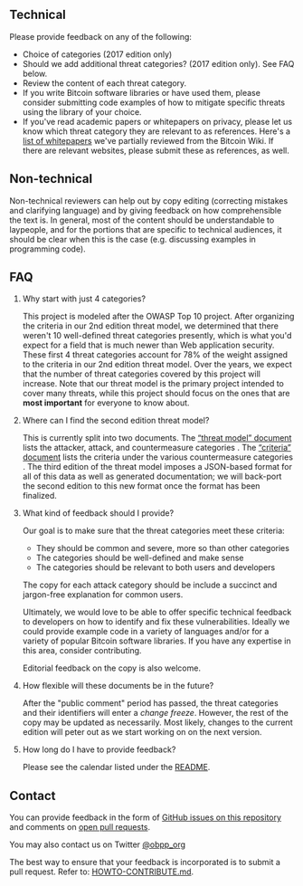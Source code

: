 ## Technical

Please provide feedback on any of the following:
* Choice of categories (2017 edition only)
* Should we add additional threat categories? (2017 edition only). See FAQ below.
* Review the content of each threat category.
* If you write Bitcoin software libraries or have used them, please consider
 submitting code examples of how to mitigate specific threats using the library
 of your choice.
* If you've read academic papers or whitepapers on privacy, please let us know
 which threat category they are relevant to as references. Here's a
 [list of whitepapers](https://docs.google.com/spreadsheets/d/1washrMyOa1pWDFPmux-Va9dgxA-Vz-0HO5fvMPsRUWU/edit?usp=sharing)
 we've partially reviewed from the Bitcoin Wiki. If there are relevant websites,
 please submit these as references, as well.

## Non-technical

Non-technical reviewers can help out by copy editing (correcting mistakes and
 clarifying language) and by giving feedback on how comprehensible the text is.
 In general, most of the content should be understandable to laypeople, and for
 the portions that are specific to technical audiences, it should be clear when
 this is the case (e.g. discussing examples in programming code).

## FAQ

1.  Why start with just 4 categories?

    This project is modeled after the OWASP Top 10 project. After organizing the
    criteria in our 2nd edition threat model, we determined that there weren't
    10 well-defined threat categories presently, which is what you'd expect for
    a field that is much newer than Web application security. These first 4
    threat categories account for 78% of the weight assigned to the criteria in
    our 2nd edition threat model. Over the years, we expect that the number of
    threat categories covered by this project will increase. Note that our
    threat model is the primary project intended to cover many threats, while
    this project should focus on the ones that are **most important** for
    everyone to know about.

2.  Where can I find the second edition threat model?

    This is currently split into two documents. The
    [“threat model” document](https://github.com/OpenBitcoinPrivacyProject/wallet-ratings/blob/master/report-02/threat%20model.wiki)
    lists the attacker, attack, and countermeasure categories . The
    [“criteria” document](https://github.com/OpenBitcoinPrivacyProject/wallet-ratings/blob/master/report-02/criteria.md)
    lists the criteria under the various countermeasure categories . The third
    edition of the threat model imposes a JSON-based format for all of this data
    as well as generated documentation; we will back-port the second edition to
    this new format once the format has been finalized.

3.  What kind of feedback should I provide?

    Our goal is to make sure that the threat categories meet these criteria:
    * They should be common and severe, more so than other categories
    * The categories should be well-defined and make sense
    * The categories should be relevant to both users and developers

    The copy for each attack category should be include a succinct and
    jargon-free explanation for common users.

    Ultimately, we would love to be able to offer specific technical feedback to
    developers on how to identify and fix these vulnerabilities. Ideally we
    could provide example code in a variety of languages and/or for a variety of
    popular Bitcoin software libraries. If you have any expertise in this area,
    consider contributing.

    Editorial feedback on the copy is also welcome.

4.  How flexible will these documents be in the future?

    After the "public comment" period has passed, the threat categories and
    their identifiers will enter a *change freeze*. However, the rest of the
    copy may be updated as necessarily. Most likely, changes to the current
    edition will peter out as we start working on on the next version.

5.  How long do I have to provide feedback?

    Please see the calendar listed under the [README](README.md).

## Contact

You can provide feedback in the form of
 [GitHub issues on this repository](https://github.com/OpenBitcoinPrivacyProject/top-threats/issues)
 and comments on
 [open pull requests](https://github.com/OpenBitcoinPrivacyProject/top-threats/pulls).

You may also contact us on Twitter [@obpp_org](https://www.twitter.com/obpp_org)

The best way to ensure that your feedback is incorporated is to submit a pull
 request. Refer to: [HOWTO-CONTRIBUTE.md](HOWTO-CONTRIBUTE.md).
